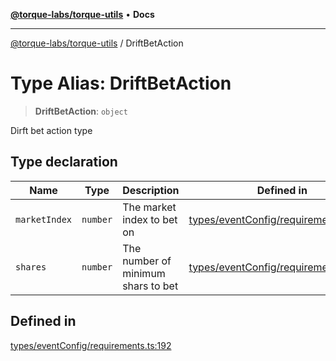 [**@torque-labs/torque-utils**](../README.md) • **Docs**

***

[@torque-labs/torque-utils](../README.md) / DriftBetAction

# Type Alias: DriftBetAction

> **DriftBetAction**: `object`

Dirft bet action type

## Type declaration

| Name | Type | Description | Defined in |
| ------ | ------ | ------ | ------ |
| `marketIndex` | `number` | The market index to bet on | [types/eventConfig/requirements.ts:182](https://github.com/torque-labs/torque-utils/blob/c76fb4101d477d1e8e6fb4f5de7a277964527c27/types/eventConfig/requirements.ts#L182) |
| `shares` | `number` | The number of minimum shars to bet | [types/eventConfig/requirements.ts:186](https://github.com/torque-labs/torque-utils/blob/c76fb4101d477d1e8e6fb4f5de7a277964527c27/types/eventConfig/requirements.ts#L186) |

## Defined in

[types/eventConfig/requirements.ts:192](https://github.com/torque-labs/torque-utils/blob/c76fb4101d477d1e8e6fb4f5de7a277964527c27/types/eventConfig/requirements.ts#L192)
